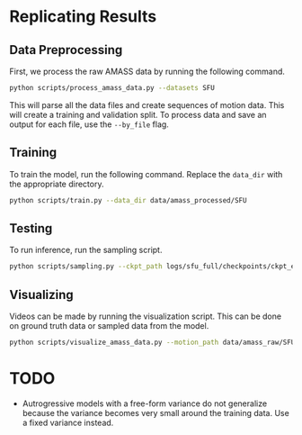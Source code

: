 # Replicating Results

## Data Preprocessing

First, we process the raw AMASS data by running the following command.

```bash
python scripts/process_amass_data.py --datasets SFU
```

This will parse all the data files and create sequences of motion data. This will create a training and validation split. To process data and save an output for each file, use the `--by_file` flag.

## Training

To train the model, run the following command. Replace the `data_dir` with the appropriate directory.

```bash
python scripts/train.py --data_dir data/amass_processed/SFU
```

## Testing

To run inference, run the sampling script.

```bash
python scripts/sampling.py --ckpt_path logs/sfu_full/checkpoints/ckpt_epoch=final.pt --data_path data/amass_processed/by_file/0005_Jogging001_stageii.npz
```


## Visualizing

Videos can be made by running the visualization script. This can be done on ground truth data or sampled data from the model.

```bash
python scripts/visualize_amass_data.py --motion_path data/amass_raw/SFU/0005/0005_Jogging001_stageii.npz
```

# TODO

* Autrogressive models with a free-form variance do not generalize because the variance becomes very small around the training data. Use a fixed variance instead.